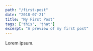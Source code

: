 ```yaml
---
path: "/first-post"
date: "2018-07-21"
title: "My First Post"
tags: ['this', 'that']
excerpt: "A preview of my first post"
---
```


Lorem ipsum.
